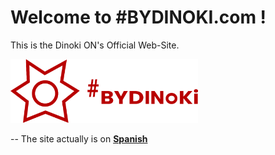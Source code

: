 # Welcome to #BYDINOKI.com !
This is the Dinoki ON's Official Web-Site.

[<img alt="#BYDINOKI.com" title="" style="width: 300px;" src="/res/branding/logo.png">](/res/images/TnyXnclei.jpeg)

-- The site actually is on <ins>**Spanish**</ins>
